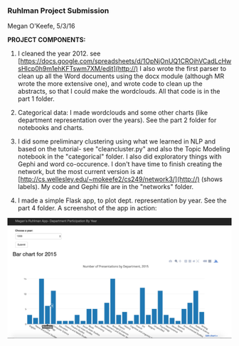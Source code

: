 ### Ruhlman Project Submission
Megan O'Keefe, 5/3/16

**PROJECT COMPONENTS:**

1. I cleaned the year 2012. see [https://docs.google.com/spreadsheets/d/1OpNjOnUQ1CROihVCadLcHwsHIcp0h9m1ehKFTswm7XM/edit](http://)
I also wrote the first parser to clean up all the Word documents using the docx module (although MR wrote the more extensive one), and wrote code to clean up the abstracts, so that I could make the wordclouds. All that code is in the part 1 folder.

2. Categorical data: I made wordclouds and some other charts (like department representation over the years). See the part 2 folder for notebooks and charts.

3. I did some preliminary clustering using what we learned in NLP and based on the tutorial- see "cleancluster.py" and
also the Topic Modeling notebook in the "categorical" folder. I also did exploratory things with Gephi and word co-occurence. I don't have time to finish creating the network, but the most current version is at [http://cs.wellesley.edu/~mokeefe2/cs249/network3/](http://) (shows labels). My code and Gephi file are in the "networks" folder.

4. I made a simple Flask app, to plot dept. representation by year. See the part 4 folder. A screenshot of the app in action:


![image](screenshot.jpg)